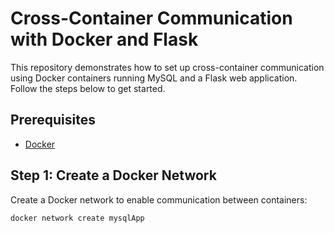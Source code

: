 # Cross-Container Communication with Docker and Flask

This repository demonstrates how to set up cross-container communication using Docker containers running MySQL and a Flask web application. Follow the steps below to get started.

## Prerequisites

- [Docker](https://www.docker.com/get-started)

## Step 1: Create a Docker Network

Create a Docker network to enable communication between containers:

```bash
docker network create mysqlApp
```

